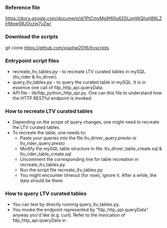 ### Reference file
https://docs.google.com/document/d/1PtCmyMg9f60u62DLpmWQhshB6LZIrMqwSRJOvzw7yZw/

### Download the scripts
git clone https://github.com/xiaohai2016/ltvscripts

### Entrypoint script files
* recreate_ltv_tables.py - to recreate LTV curated tables in mySQL (ltv_rider & ltv_driver).
* query_ltv_tables.py - to query the curated table in mySQL. It is in essence one call of fdp_http_api.queryData.
* API file - lib/fdp_python_http_api.py. One can this file to understand how the HTTP RESTful endpoint is invoked.

### How to recreate LTV curated tables
* Depending on the scope of query changes, one might need to recreate the LTV curated tables.
* To recreate the table, one needs to:
  * Paste your queries into the file ltv_driver_query.presto or ltv_rider_query.presto
  * Modify the mySQL table structure in file: ltv_driver_table_create.sql & ltv_rider_table_create.sql
  * Uncomment the corresponding line for table recreation in recreate_ltv_tables.py
  * Run the script file recreate_ltv_tables.py
  * You might encounter timeout (for now), ignore it. After a while, the data should be there

### How to query LTV curated tables
* You can test by directly running query_ltv_tables.py.
* You invoke the endpoint represented by "fdp_http_api.queryData" anyway you'd like (e.g. curl). Refer to the invocation of fdp_http_api.queryData in .